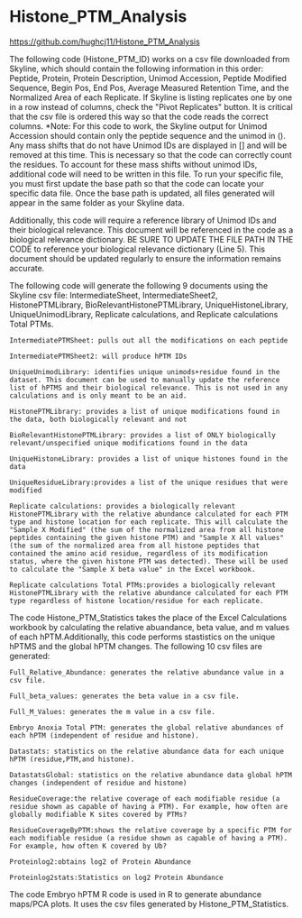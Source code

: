 # Histone_PTM_Analysis
https://github.com/hughcj11/Histone_PTM_Analysis

The following code (Histone_PTM_ID) works on a csv file downloaded from Skyline, which should contain the following information in this order: Peptide, Protein, Protein Description, Unimod Accession, Peptide Modified Sequence, Begin Pos, End Pos, Average Measured Retention Time, and the Normalized Area of each Replicate. If Skyline is listing replicates one by one in a row instead of columns, check the "Pivot Replicates" button. It is critical that the csv file is ordered this way so that the code reads the correct columns.
    *Note: For this code to work, the Skyline output for Unimod Accession should contain only the peptide sequence and the unimod in (). Any mass shifts that do not have Unimod IDs are displayed in [] and will be removed at this time. This is necessary so that the code can correctly count the residues. To account for these mass shifts without unimod IDs, additional code will need to be written in this file.
To run your specific file, you must first update the base path so that the code can locate your specific data file. Once the base path is updated, all files generated will appear in the same folder as your Skyline data.

Additionally, this code will require a reference library of Unimod IDs and their biological relevance. This document will be referenced in the code as a biological relevance dictionary. BE SURE TO UPDATE THE FILE PATH IN THE CODE to reference your biological relevance dictionary (Line 5). This document should be updated regularly to ensure the information remains accurate.




The following code will generate the following 9 documents using the Skyline csv file: IntermediateSheet, IntermediateSheet2, HistonePTMLibrary, BioRelevantHistonePTMLibrary, UniqueHistoneLibrary, UniqueUnimodLibrary, Replicate calculations, and Replicate calculations Total PTMs.
    
    IntermediatePTMSheet: pulls out all the modifications on each peptide
    
    IntermediatePTMSheet2: will produce hPTM IDs

    UniqueUnimodLibrary: identifies unique unimods+residue found in the dataset. This document can be used to manually update the reference list of hPTMS and their biological relevance. This is not used in any calculations and is only meant to be an aid.

    HistonePTMLibrary: provides a list of unique modifications found in the data, both biologically relevant and not

    BioRelevantHistonePTMLibrary: provides a list of ONLY biologically relevant/unspecified unique modifications found in the data

    UniqueHistoneLibrary: provides a list of unique histones found in the data

    UniqueResidueLibrary:provides a list of the unique residues that were modified

    Replicate calculations: provides a biologically relevant HistonePTMLibrary with the relative abundance calculated for each PTM type and histone location for each replicate. This will calculate the "Sample X Modified" (the sum of the normalized area from all histone peptides containing the given histone PTM) and "Sample X All values" (the sum of the normalized area from all histone peptides that contained the amino acid residue, regardless of its modification status, where the given histone PTM was detected). These will be used to calculate the "Sample X beta value" in the Excel workbook.

    Replicate calculations Total PTMs:provides a biologically relevant HistonePTMLibrary with the relative abundance calculated for each PTM type regardless of histone location/residue for each replicate.


The code Histone_PTM_Statistics takes the place of the Excel Calculations workbook by calculating the relative abuandance, beta value, and m values of each hPTM.Additionally, this code performs stastistics on the unique hPTMS and the global hPTM changes. The following 10 csv files are generated:

    Full_Relative_Abundance: generates the relative abundance value in a csv file.

    Full_beta_values: generates the beta value in a csv file.

    Full_M_Values: generates the m value in a csv file.

    Embryo Anoxia Total PTM: generates the global relative abundances of each hPTM (independent of residue and histone). 

    Datastats: statistics on the relative abundance data for each unique hPTM (residue,PTM,and histone).

    DatastatsGlobal: statistics on the relative abundance data global hPTM changes (independent of residue and histone)

    ResidueCoverage:the relative coverage of each modifiable residue (a residue shown as capable of having a PTM). For example, how often are globally modifiable K sites covered by PTMs?

    ResidueCoverageByPTM:shows the relative coverage by a specific PTM for each modifiable residue (a residue shown as capable of having a PTM). For example, how often K covered by Ub?

    Proteinlog2:obtains log2 of Protein Abundance

    Proteinlog2stats:Statistics on log2 Protein Abundance

The code Embryo hPTM R code is used in R to generate abundance maps/PCA plots. It uses the csv files generated by Histone_PTM_Statistics. 
